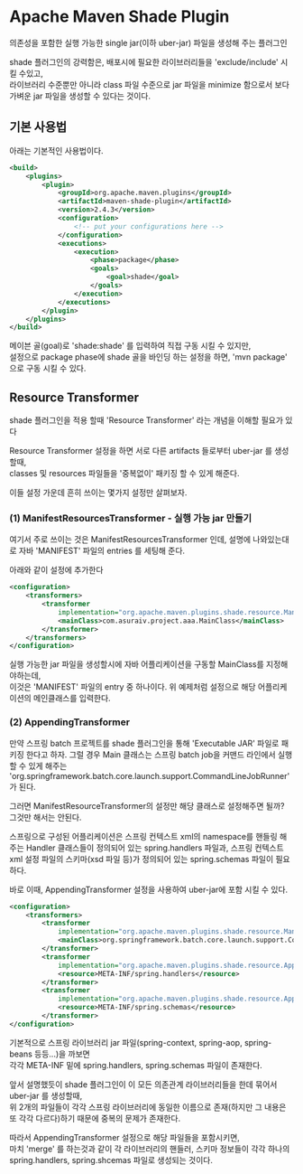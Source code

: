 # Apache Maven Shade Plugin
의존성을 포함한 실행 가능한 single jar(이하 uber-jar) 파일을 생성해 주는 플러그인

shade 플러그인의 강력함은, 배포시에 필요한 라이브러리들을 'exclude/include' 시킬 수있고, </br>
라이브러리 수준뿐만 아니라 class 파일 수준으로 jar 파일을 minimize 함으로서 보다 가벼운 jar 파일을 생성할 수 있다는 것이다.


## 기본 사용법

아래는 기본적인 사용법이다.
```xml
<build>
    <plugins>
        <plugin>
            <groupId>org.apache.maven.plugins</groupId>
            <artifactId>maven-shade-plugin</artifactId>
            <version>2.4.3</version>
            <configuration>
                <!-- put your configurations here -->                         
            </configuration>
            <executions>
                <execution>
                    <phase>package</phase>
                    <goals>
                        <goal>shade</goal>
                    </goals>
                </execution>
            </executions>
        </plugin>
    </plugins>
</build>
```
메이븐 골(goal)로 'shade:shade' 를 입력하여 직접 구동 시킬 수 있지만, </br> 
<executions> 설정으로 package phase에 shade 골을 바인딩 하는 설정을 하면, 'mvn package' 으로 구동 시킬 수 있다.


## Resource Transformer

shade 플러그인을 적용 할때  'Resource Transformer' 라는 개념을 이해할 필요가 있다 

Resource Transformer 설정을 하면 서로 다른 artifacts 들로부터 uber-jar 를 생성할때, </br> 
classes 및 resources 파일들을 '중복없이' 패키징 할 수 있게 해준다.


이들 설정 가운데 흔히 쓰이는 몇가지 설정만 살펴보자.

### (1) ManifestResourcesTransformer - 실행 가능 jar 만들기

여기서 주로 쓰이는 것은 ManifestResourcesTransformer 인데, 설명에 나와있는대로 자바 'MANIFEST' 파일의 entries 를 세팅해 준다.

아래와 같이 <configuration> 설정에 추가한다
```xml
<configuration>
    <transformers>
        <transformer
            implementation="org.apache.maven.plugins.shade.resource.ManifestResourceTransformer">
            <mainClass>com.asuraiv.project.aaa.MainClass</mainClass>
        </transformer>
    </transformers>
</configuration>
```
실행 가능한 jar 파일을 생성할시에 자바 어플리케이션을 구동할 MainClass를 지정해야하는데, </br>
이것은 'MANIFEST' 파일의 entry 중 하나이다. 
위 예제처럼 <mainClass> 설정으로 해당 어플리케이션의 메인클래스를 입력한다.


### (2) AppendingTransformer

만약 스프링 batch 프로젝트를 shade 플러그인을 통해 'Executable JAR' 파일로 패키징 한다고 하자. 그럴 경우 Main 클래스는 스프링 batch job을 커맨드 라인에서 실행 할 수 있게 해주는 'org.springframework.batch.core.launch.support.CommandLineJobRunner' 가 된다.

그러면 ManifestResourceTransformer의 <mainClass> 설정만 해당 클래스로 설정해주면 될까?
그것만 해서는 안된다.

스프링으로 구성된 어플리케이션은 스프링 컨텍스트 xml의 namespace를 핸들링 해주는 Handler 클래스들이 정의되어 있는 spring.handlers 파일과, 스프링 컨텍스트 xml 설정 파일의 스키마(xsd 파일 등)가 정의되어 있는 spring.schemas 파일이 필요하다.

바로 이때, AppendingTransformer 설정을 사용하여 uber-jar에 포함 시킬 수 있다.
```xml
<configuration>
    <transformers>
        <transformer
            implementation="org.apache.maven.plugins.shade.resource.ManifestResourceTransformer">
            <mainClass>org.springframework.batch.core.launch.support.CommandLineJobRunner</mainClass>                                   
        </transformer>
        <transformer
            implementation="org.apache.maven.plugins.shade.resource.AppendingTransformer">
            <resource>META-INF/spring.handlers</resource>
        </transformer>
        <transformer
            implementation="org.apache.maven.plugins.shade.resource.AppendingTransformer">
            <resource>META-INF/spring.schemas</resource>
        </transformer>
</configuration>
```
기본적으로 스프링 라이브러리 jar 파일(spring-context, spring-aop, spring-beans 등등...)을 까보면 </br> 
각각 META-INF 밑에 spring.handlers, spring.schemas 파일이 존재한다. </br>

앞서 설명했듯이 shade 플러그인이 이 모든 의존관계 라이브러리들을 한데 묶어서 uber-jar 를 생성할때, </br>
위 2개의 파일들이 각각 스프링 라이브러리에 동일한 이름으로 존재(하지만 그 내용은 또 각각 다르다)하기 때문에 중복의 문제가 존재한다. </br>

따라서 AppendingTransformer 설정으로 해당 파일들을 포함시키면, </br>
마치 'merge' 를 하는것과 같이 각 라이브러리의 핸들러, 스키마 정보들이 각각 하나의 </br> 
spring.handlers, spring.shcemas 파일로 생성되는 것이다. 

   
